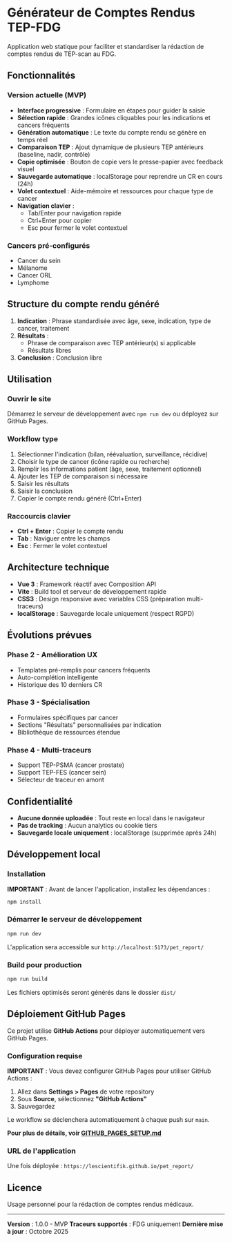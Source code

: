 # Générateur de Comptes Rendus TEP-FDG

Application web statique pour faciliter et standardiser la rédaction de comptes rendus de TEP-scan au FDG.

## Fonctionnalités

### Version actuelle (MVP)

- **Interface progressive** : Formulaire en étapes pour guider la saisie
- **Sélection rapide** : Grandes icônes cliquables pour les indications et cancers fréquents
- **Génération automatique** : Le texte du compte rendu se génère en temps réel
- **Comparaison TEP** : Ajout dynamique de plusieurs TEP antérieurs (baseline, nadir, contrôle)
- **Copie optimisée** : Bouton de copie vers le presse-papier avec feedback visuel
- **Sauvegarde automatique** : localStorage pour reprendre un CR en cours (24h)
- **Volet contextuel** : Aide-mémoire et ressources pour chaque type de cancer
- **Navigation clavier** :
  - Tab/Enter pour navigation rapide
  - Ctrl+Enter pour copier
  - Esc pour fermer le volet contextuel

### Cancers pré-configurés

- Cancer du sein
- Mélanome
- Cancer ORL
- Lymphome

## Structure du compte rendu généré

1. **Indication** : Phrase standardisée avec âge, sexe, indication, type de cancer, traitement
2. **Résultats** :
   - Phrase de comparaison avec TEP antérieur(s) si applicable
   - Résultats libres
3. **Conclusion** : Conclusion libre

## Utilisation

### Ouvrir le site

Démarrez le serveur de développement avec `npm run dev` ou déployez sur GitHub Pages.

### Workflow type

1. Sélectionner l'indication (bilan, réévaluation, surveillance, récidive)
2. Choisir le type de cancer (icône rapide ou recherche)
3. Remplir les informations patient (âge, sexe, traitement optionnel)
4. Ajouter les TEP de comparaison si nécessaire
5. Saisir les résultats
6. Saisir la conclusion
7. Copier le compte rendu généré (Ctrl+Enter)

### Raccourcis clavier

- **Ctrl + Enter** : Copier le compte rendu
- **Tab** : Naviguer entre les champs
- **Esc** : Fermer le volet contextuel

## Architecture technique

- **Vue 3** : Framework réactif avec Composition API
- **Vite** : Build tool et serveur de développement rapide
- **CSS3** : Design responsive avec variables CSS (préparation multi-traceurs)
- **localStorage** : Sauvegarde locale uniquement (respect RGPD)

## Évolutions prévues

### Phase 2 - Amélioration UX
- Templates pré-remplis pour cancers fréquents
- Auto-complétion intelligente
- Historique des 10 derniers CR

### Phase 3 - Spécialisation
- Formulaires spécifiques par cancer
- Sections "Résultats" personnalisées par indication
- Bibliothèque de ressources étendue

### Phase 4 - Multi-traceurs
- Support TEP-PSMA (cancer prostate)
- Support TEP-FES (cancer sein)
- Sélecteur de traceur en amont

## Confidentialité

- **Aucune donnée uploadée** : Tout reste en local dans le navigateur
- **Pas de tracking** : Aucun analytics ou cookie tiers
- **Sauvegarde locale uniquement** : localStorage (supprimée après 24h)

## Développement local

### Installation

**IMPORTANT** : Avant de lancer l'application, installez les dépendances :

```bash
npm install
```

### Démarrer le serveur de développement

```bash
npm run dev
```

L'application sera accessible sur `http://localhost:5173/pet_report/`

### Build pour production

```bash
npm run build
```

Les fichiers optimisés seront générés dans le dossier `dist/`

## Déploiement GitHub Pages

Ce projet utilise **GitHub Actions** pour déployer automatiquement vers GitHub Pages.

### Configuration requise

**IMPORTANT** : Vous devez configurer GitHub Pages pour utiliser GitHub Actions :

1. Allez dans **Settings > Pages** de votre repository
2. Sous **Source**, sélectionnez **"GitHub Actions"**
3. Sauvegardez

Le workflow se déclenchera automatiquement à chaque push sur `main`.

**Pour plus de détails, voir [GITHUB_PAGES_SETUP.md](./GITHUB_PAGES_SETUP.md)**

### URL de l'application

Une fois déployée : `https://lescientifik.github.io/pet_report/`

## Licence

Usage personnel pour la rédaction de comptes rendus médicaux.

---

**Version** : 1.0.0 - MVP
**Traceurs supportés** : FDG uniquement
**Dernière mise à jour** : Octobre 2025
